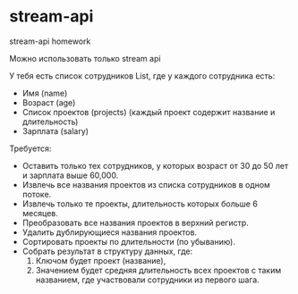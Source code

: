 # stream-api

stream-api homework

Можно использовать только stream api

У тебя есть список сотрудников List<Employee>, где у каждого сотрудника есть:

- Имя (name)
- Возраст (age)
- Список проектов (projects) (каждый проект содержит название и длительность)
- Зарплата (salary)

Требуется:

- Оставить только тех сотрудников, у которых возраст от 30 до 50 лет и зарплата выше 60,000.
- Извлечь все названия проектов из списка сотрудников в одном потоке.
- Извлечь только те проекты, длительность которых больше 6 месяцев.
- Преобразовать все названия проектов в верхний регистр.
- Удалить дублирующиеся названия проектов.
- Сортировать проекты по длительности (по убыванию).
- Собрать результат в структуру данных, где:
  1.  Ключом будет проект (название),
  2.  Значением будет средняя длительность всех проектов с таким названием, где участвовали сотрудники из первого шага.
